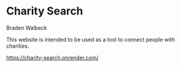 # Charity Search
Braden Walbeck

This website is intended to be used as a tool to connect people with charities. 

https://charity-search.onrender.com/
